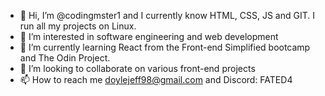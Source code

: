 - 👋 Hi, I’m @codingmster1 and I currently know HTML, CSS, JS and GIT. I run all my projects on Linux.
- 👀 I’m interested in software engineering and web development
- 🌱 I’m currently learning React from the Front-end Simplified bootcamp and The Odin Project.
- 💞️ I’m looking to collaborate on various front-end projects
- 📫 How to reach me doylejeff98@gmail.com and Discord: FATED4 

<!---
codingmster1/codingmster1 is a ✨ special ✨ repository because its `README.md` (this file) appears on your GitHub profile.
You can click the Preview link to take a look at your changes.
--->
